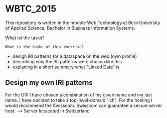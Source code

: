 # WBTC_2015
This repository is written in the module Web Technology at Bern University of Applied Science, Bechelor in Business Information Systems.

What ist the tasks?

```What is the tasks of this exercise? ```

- design IRI patterns for a dataspace on the web (own profile)
- describing why the IRI patterns were chosen like this
- explaning in a short summary what "Linked Data" is 

## Design my own IRI patterns

For the URI I have chosen a combination of my given name and my last name. I have decided to take a top-level-domain ".ch".
For the hosting I would recommend the Swisscom. Swisscom can guarantee a secure server host. --> Server locacated in Switzerland
